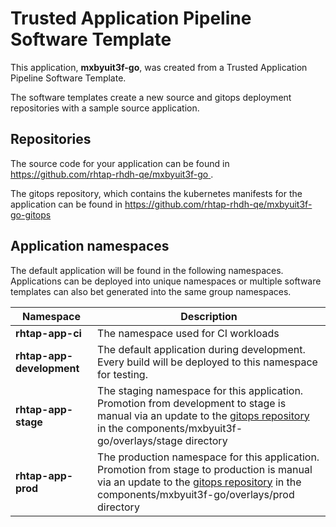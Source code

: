 # Trusted Application Pipeline Software Template

This application, **mxbyuit3f-go**, was created from a Trusted Application Pipeline Software Template.

The software templates create a new source and gitops deployment repositories with a sample source application. 

## Repositories

The source code for your application can be found in [https://github.com/rhtap-rhdh-qe/mxbyuit3f-go ](https://github.com/rhtap-rhdh-qe/mxbyuit3f-go ).
 
The gitops repository, which contains the kubernetes manifests for the application can be found in 
[https://github.com/rhtap-rhdh-qe/mxbyuit3f-go-gitops ](https://github.com/rhtap-rhdh-qe/mxbyuit3f-go-gitops ) 

## Application namespaces 

The default application will be found in the following namespaces. Applications can be deployed into unique namespaces or multiple software templates can also bet generated into the same group namespaces.  

|  Namespace   |  Description   |  
| -------- | -------- |
| **rhtap-app-ci** | The namespace used for CI workloads |
| **rhtap-app-development** | The default application during development. Every build will be deployed to this namespace for testing. |
| **rhtap-app-stage** | The staging namespace for this application. Promotion from development to stage is manual via an update to the [gitops repository](https://github.com/rhtap-rhdh-qe/mxbyuit3f-go-gitops ) in the components/mxbyuit3f-go/overlays/stage directory |
| **rhtap-app-prod** | The production namespace for this application. Promotion from stage to production is manual via an update to the [gitops repository](https://github.com/rhtap-rhdh-qe/mxbyuit3f-go-gitops ) in the components/mxbyuit3f-go/overlays/prod directory |